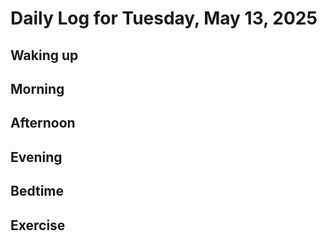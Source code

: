 # Daily Log for Tuesday, May 13, 2025

## Waking up

## Morning

## Afternoon

## Evening

## Bedtime

## Exercise
